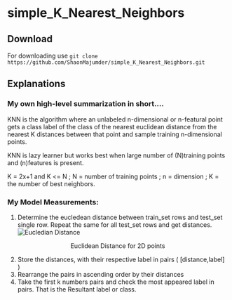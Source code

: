# simple_K_Nearest_Neighbors 
## Download 
For downloading use 
       `git clone https://github.com/ShaonMajumder/simple_K_Nearest_Neighbors.git` 
## Explanations
### My own high-level summarization in short....
KNN is the algorithm where an unlabeled n-dimensional or n-featural
 point gets a class label of the class of the nearest euclidean
 distance from the nearest K distances between that point and sample training n-dimensional
 points.

KNN is lazy learner but works best when large number of (N)training points and (n)features is present.

K = 2x+1 and K <= N ; N = number of training points ; n = dimension ; K = the number of best neighbors.

### My Model Measurements:

1. Determine the eucledean distance between train_set rows and test_set single row. Repeat the same for all test_set rows 
and get distances.
![Eucledian Distance](https://github.com/ShaonMajumder/simple_K_Nearest_Neighbors/blob/master/pics/knn.png)
<p align="center">Euclidean Distance for 2D points</p>

2. Store the distances, with their respective label in pairs ( [distance,label] )
3. Rearrange the pairs in ascending order by their distances
4. Take the first k numbers pairs and check the most appeared label in pairs. That is the Resultant label or class.
